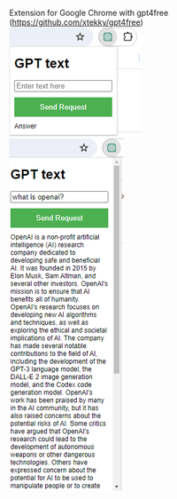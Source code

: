 Extension for Google Chrome with gpt4free (https://github.com/xtekky/gpt4free) </br>
![Interface](https://github.com/insuperabilez/gpt-chrome-extension/raw/main/interface.png) </br>
![Answer](https://github.com/insuperabilez/gpt-chrome-extension/raw/main/answer.png) </br>
